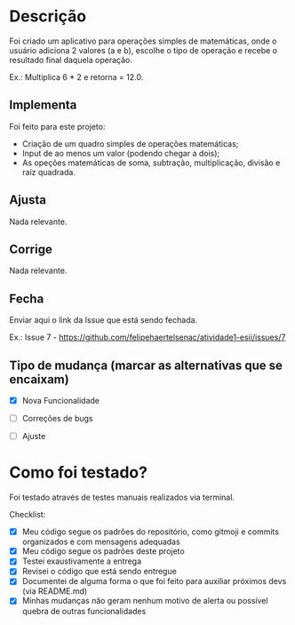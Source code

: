 # Descrição
Foi criado um aplicativo para operações simples de matemáticas, onde o usuário adiciona 2 valores (a e b), escolhe o tipo de operação e recebe o resultado final daquela operação.

Ex.: Multiplica 6 * 2 e retorna = 12.0.

## Implementa
Foi feito para este projeto:

- Criação de um quadro simples de operações matemáticas;
- Input de ao menos um valor (podendo chegar a dois);
- As opeções matemáticas de soma, subtração, multiplicação, divisão e raiz quadrada.

## Ajusta
Nada relevante.

## Corrige
Nada relevante.

## Fecha
Enviar aqui o link da Issue que está sendo fechada.

Ex.:
Issue 7 - https://github.com/felipehaertelsenac/atividade1-esii/issues/7

## Tipo de mudança (marcar as alternativas que se encaixam)
- [x] Nova Funcionalidade
- [ ] Correções de bugs
- [ ] Ajuste


# Como foi testado?
Foi testado através de testes manuais realizados via terminal.


Checklist:
- [x] Meu código segue os padrões do repositório, como gitmoji e commits organizados e com mensagens adequadas
- [x] Meu código segue os padrões deste projeto
- [x] Testei exaustivamente a entrega
- [x] Revisei o código que está sendo entregue
- [x] Documentei de alguma forma o que foi feito para auxiliar próximos devs (via README.md)
- [x] Minhas mudanças não geram nenhum motivo de alerta ou possível quebra de outras funcionalidades
